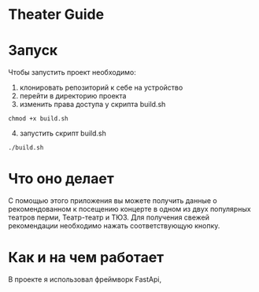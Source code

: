 # Theater Guide

# Запуск
Чтобы запустить проект необходимо:
1. клонировать репозиторий к себе на устройство
2. перейти в директорию проекта
3. изменить права доступа у скрипта build.sh
```
chmod +x build.sh
```
4. запустить скрипт build.sh
```
./build.sh
```
# Что оно делает

С помощью этого приложения вы можете получить данные о рекомендованном к посещению концерте в одном из двух популярных театров перми, Театр-театр и ТЮЗ.
Для получения свежей рекомендации необходимо нажать соответствующую кнопку.

# Как и на чем работает

В проекте я использовал фреймворк FastApi, 